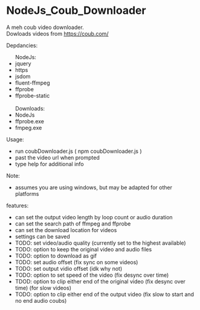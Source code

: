 # NodeJs_Coub_Downloader
 A meh coub video downloader.</br>
 Dowloads videos from https://coub.com/ </br>

Depdancies:</br>
<ul>
 NodeJs:
 <li>jquery</li>
 <li>https</li>
 <li>jsdom</li>
 <li>fluent-ffmpeg</li>
 <li>ffprobe</li>
 <li>ffprobe-static</li>
 </br>
 Downloads:
 <li>NodeJs</li>
 <li>ffprobe.exe</li>
 <li>fmpeg.exe</li>
</ul>

        
Usage:
 - run coubDownloader.js ( npm coubDownloader.js )
 - past the video url when prompted
 - type help for additional info

Note:
 - assumes you are using windows, but may be adapted for other platforms

features:
 - can set the output video length by loop count or audio duration
 - can set the search path of ffmpeg and ffprobe
 - can set the download location for videos
 - settings can be saved
 - TODO: set video/audio quality (currently set to the highest available)
 - TODO: option to keep the original video and audio files
 - TODO: option to download as gif
 - TODO: set audio offset (fix sync on some videos)
 - TODO: set output vidio offset (idk why not)
 - TODO: option to set speed of the video (fix desync over time)
 - TDOD: option to clip either end of the original video (fix desync over time) (for slow videos)
 - TODO: option to clip either end of the output video (fix slow to start and no end audio coubs)
        
